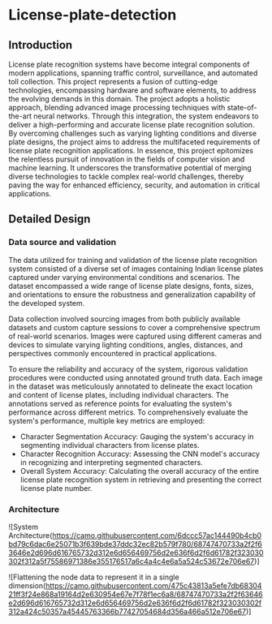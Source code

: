 # License-plate-detection

## Introduction
License plate recognition systems have become integral components of modern applications, spanning traffic control, surveillance, and automated toll collection. This project represents a fusion of cutting-edge technologies, encompassing hardware and software elements, to address the evolving demands in this domain. The project adopts a holistic approach, blending advanced image processing techniques with state-of-the-art neural networks. Through this integration, the system endeavors to deliver a high-performing and accurate license plate recognition solution. By overcoming challenges such as varying lighting conditions and diverse plate designs, the project aims to address the multifaceted requirements of license plate recognition applications. In essence, this project epitomizes the relentless pursuit of innovation in the fields of computer vision and machine learning. It underscores the transformative potential of merging diverse technologies to tackle complex real-world challenges, thereby paving the way for enhanced efficiency, security, and automation in critical applications.

## Detailed Design
### Data source and validation
The data utilized for training and validation of the license plate recognition system consisted of a diverse set of images containing Indian license plates captured under varying environmental conditions and scenarios. The dataset encompassed a wide range of license plate designs, fonts, sizes, and orientations to ensure the robustness and generalization capability of the developed system.

Data collection involved sourcing images from both publicly available datasets and custom capture sessions to cover a comprehensive spectrum of real-world scenarios. Images were captured using different cameras and devices to simulate varying lighting conditions, angles, distances, and perspectives commonly encountered in practical applications.

To ensure the reliability and accuracy of the system, rigorous validation procedures were conducted using annotated ground truth data. Each image in the dataset was meticulously annotated to delineate the exact location and content of license plates, including individual characters. The annotations served as reference points for evaluating the system's performance across different metrics. To comprehensively evaluate the system's performance, multiple key metrics are employed:

- Character Segmentation Accuracy: Gauging the system's accuracy in segmenting individual characters from license plates.
- Character Recognition Accuracy: Assessing the CNN model's accuracy in recognizing and interpreting segmented characters.
- Overall System Accuracy: Calculating the overall accuracy of the entire license plate recognition system in retrieving and presenting the correct license plate number.

### Architecture
![System Architecture(https://camo.githubusercontent.com/6dccc57ac144490b4cb0bd79c6dac6e25071b3f639bde37ddc32ec82b579f780/68747470733a2f2f63646e2d696d616765732d312e6d656469756d2e636f6d2f6d61782f323030302f312a5f75586971386e355176517a6c4a4c4e6a5a524c53672e706e67)]

![Flattening the node data to represent it in a single dimension(https://camo.githubusercontent.com/475c43813a5efe7db6830421ff3f24e868a19164d2e630954e67e7f78f1ec6a8/68747470733a2f2f63646e2d696d616765732d312e6d656469756d2e636f6d2f6d61782f323030302f312a424c50357a45445763366b77427054684d356a466a512e706e67)]
